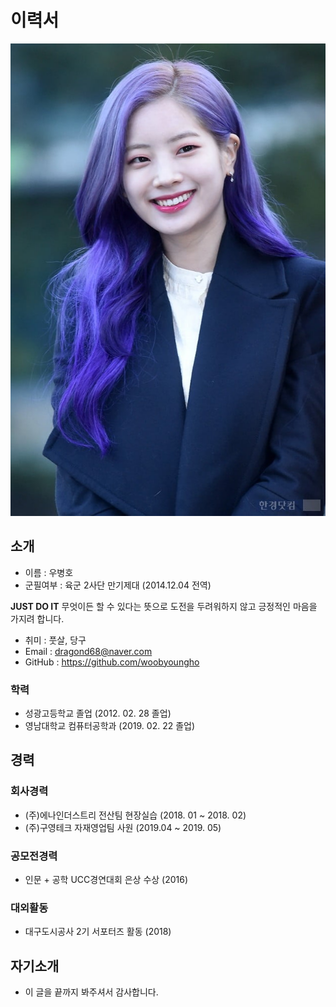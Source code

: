 # 이력서
![트와이스 다현 사진](https://github.com/woobyoungho/smart_factory/blob/master/dh.png)

## 소개
 - 이름 : 우병호
 - 군필여부 : 육군 2사단 만기제대 (2014.12.04 전역)

**JUST DO IT** 
무엇이든 할 수 있다는 뜻으로 
도전을 두려워하지 않고 긍정적인 마음을 가지려 합니다.

- 취미 : 풋살, 당구
- Email : dragond68@naver.com
- GitHub : https://github.com/woobyoungho

### 학력
- 성광고등학교 졸업 (2012. 02. 28 졸업)
- 영남대학교 컴퓨터공학과 (2019. 02. 22 졸업)

## 경력
### 회사경력
- (주)에나인더스트리 전산팀 현장실습 (2018. 01 ~ 2018. 02)
- (주)구영테크 자재영업팀 사원 (2019.04 ~ 2019. 05)

### 공모전경력
- 인문 + 공학 UCC경연대회 은상 수상 (2016)

### 대외활동
- 대구도시공사 2기 서포터즈 활동 (2018)

## 자기소개
- 이 글을 끝까지 봐주셔서 감사합니다.

